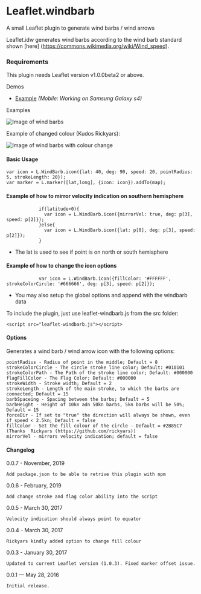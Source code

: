 # Leaflet.windbarb
A small Leaflet plugin to generate wind barbs / wind arrows

Leaflet.idw generates wind barbs according to the wind barb standard shown [here] (https://commons.wikimedia.org/wiki/Wind_speed).

### Requirements
This plugin needs Leaflet version v1.0.0beta2 or above.

Demos
* [Example](http://www.geonet.ch/leaflet-windbarb/) *(Mobile: Working on Samsung Galaxy s4)*
    
Examples

![Image of wind barbs](https://github.com/JoranBeaufort/Leaflet.windbarb/blob/master/example/example.png)

Example of changed colour (Kudos Rickyars):

![Image of wind barbs with colour change](https://github.com/JoranBeaufort/Leaflet.windbarb/blob/master/example/example%20colour.png)

#### Basic Usage

```
var icon = L.WindBarb.icon({lat: 40, deg: 90, speed: 20, pointRadius: 5, strokeLength: 20});
var marker = L.marker([lat,long], {icon: icon}).addTo(map);

```

#### Example of how to mirror velocity indication on southern hemisphere
```
            if(latitude<0){
              var icon = L.WindBarb.icon({mirrorVel: true, deg: p[3], speed: p[2]});  
            }else{
              var icon = L.WindBarb.icon({lat: p[0], deg: p[3], speed: p[2]});
            }
```
            
* The lat is used to see if point is on north or south hemisphere

#### Example of how to change the icon options
```
			var icon = L.WindBarb.icon({fillColor: '#FFFFFF', strokeColorCircle: '#666666', deg: p[3], speed: p[2]});  
```
* You may also setup the global options and append with the windbarb data

To include the plugin, just use leaflet-windbarb.js from the src folder:

```<script src="leaflet-windbarb.js"></script>```

#### Options

Generates a wind barb / wind arrow icon with the following options:

    pointRadius - Radius of point in the middle; Default = 8
    strokeColorCircle - The circle stroke line color; Default: #010101
    strokeColorPath - The Path of the stroke line color; Default: #000000
    flagFillColor - The Flag Color; Default: #000000
    strokeWidth - Stroke width; Default = 2
    strokeLength - Length of the main stroke, to which the barbs are connected; Default = 15
    barbSpaceing - Spacing between the barbs; Default = 5
    barbHeight - Height of 10kn adn 50kn barbs, 5kn barbs will be 50%; Default = 15
    forceDir - If set to "true" the direction will always be shown, even if speed < 2.5kn; Default = false
    fillColor - Set the fill colour of the circle - Default = #2B85C7 (Thanks  Rickyars (https://github.com/rickyars))
    mirrorVel - mirrors velocity indication; default = false        
#### Changelog
0.0.7 - November, 2019
	
	Add package.json to be able to retrive this plugin with npm
0.0.6 - February, 2019
	
	Add change stroke and flag color ability into the script

0.0.5 - March 30, 2017

    Velocity indication should always point to equator

0.0.4 - March 30, 2017

    Rickyars kindly added option to change fill colour

0.0.3 - January 30, 2017
    
    Updated to current Leaflet version (1.0.3). Fixed marker offset issue.
    
0.0.1 — May 28, 2016

    Initial release.
